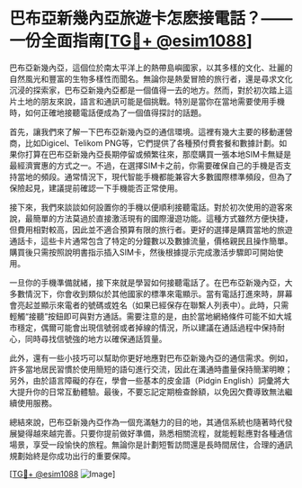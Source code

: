 # 巴布亞新幾內亞旅遊卡怎麽接電話？——一份全面指南[[TG💪+ @esim1088](https://t.me/s/esim1088)]

巴布亞新幾內亞，這個位於南太平洋上的熱帶島嶼國家，以其多樣的文化、壯麗的自然風光和豐富的生物多樣性而聞名。無論你是熱愛冒險的旅行者，還是尋求文化沉浸的探索家，巴布亞新幾內亞都是一個值得一去的地方。然而，對於初次踏上這片土地的朋友來說，語言和通訊可能是個挑戰。特別是當你在當地需要使用手機時，如何正確地接聽電話便成為了一個值得探討的話題。

首先，讓我們來了解一下巴布亞新幾內亞的通信環境。這裡有幾大主要的移動運營商，比如Digicel、Telikom PNG等，它們提供了各種預付費套餐和數據計劃。如果你打算在巴布亞新幾內亞長期停留或頻繁往來，那麼購買一張本地SIM卡無疑是最經濟實惠的方式之一。不過，在選擇SIM卡之前，你需要確保自己的手機是否支持當地的頻段。通常情況下，現代智能手機都能兼容大多數國際標準頻段，但為了保險起見，建議提前確認一下手機能否正常使用。

接下來，我們來談談如何設置你的手機以便順利接聽電話。對於初次使用的遊客來說，最簡單的方法莫過於直接激活現有的國際漫遊功能。這種方式雖然方便快捷，但費用相對較高，因此並不適合預算有限的旅行者。更好的選擇是購買當地的旅遊通話卡，這些卡片通常包含了特定的分鐘數以及數據流量，價格親民且操作簡單。購買後只需按照說明書指示插入SIM卡，然後根據提示完成激活步驟即可開始使用。

一旦你的手機準備就緒，接下來就是學習如何接聽電話了。在巴布亞新幾內亞，大多數情況下，你會收到類似於其他國家的標準來電顯示。當有電話打進來時，屏幕會亮起並顯示來電者的號碼或姓名（如果已經保存在聯繫人列表中）。此時，只需輕觸“接聽”按鈕即可與對方通話。需要注意的是，由於當地網絡條件可能不如大城市穩定，偶爾可能會出現信號弱或者掉線的情況，所以建議在通話過程中保持耐心，同時尋找信號強的地方以確保通話質量。

此外，還有一些小技巧可以幫助你更好地應對巴布亞新幾內亞的通信需求。例如，許多當地居民習慣於使用簡短的語句進行交流，因此在溝通時盡量保持簡潔明瞭；另外，由於語言障礙的存在，學會一些基本的皮金語（Pidgin English）詞彙將大大提升你的日常互動體驗。最後，不要忘記定期檢查餘額，以免因欠費導致無法繼續使用服務。

總結來說，巴布亞新幾內亞作為一個充滿魅力的目的地，其通信系統也隨著時代發展變得越來越完善。只要你提前做好準備，熟悉相關流程，就能輕鬆應對各種通信場景，享受一段愉快的旅程。無論你是計劃短暫訪問還是長時間居住，合理的通訊規劃始終是你成功出行的重要保障。

[[TG💪+ @esim1088](https://t.me/s/esim1088) ![Image](https://i.postimg.cc/4NQfJmqS/Snipaste-2025-05-13-00-14-12.png)]